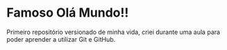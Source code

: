 # Famoso Olá Mundo!!
 Primeiro repositório versionado de minha vida, criei durante uma aula para poder aprender a utilizar
 Git e GitHub.
